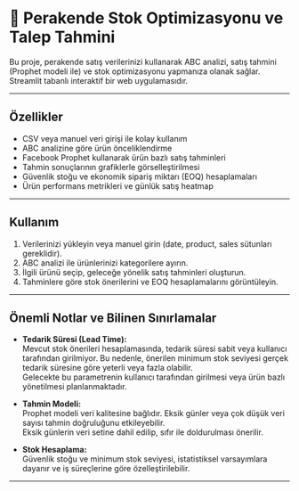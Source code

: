 # 🚀 Perakende Stok Optimizasyonu ve Talep Tahmini

Bu proje, perakende satış verilerinizi kullanarak ABC analizi, satış tahmini (Prophet modeli ile) ve stok optimizasyonu yapmanıza olanak sağlar.  
Streamlit tabanlı interaktif bir web uygulamasıdır.

---

## Özellikler

- CSV veya manuel veri girişi ile kolay kullanım  
- ABC analizine göre ürün önceliklendirme  
- Facebook Prophet kullanarak ürün bazlı satış tahminleri  
- Tahmin sonuçlarının grafiklerle görselleştirilmesi  
- Güvenlik stoğu ve ekonomik sipariş miktarı (EOQ) hesaplamaları  
- Ürün performans metrikleri ve günlük satış heatmap  

---

## Kullanım

1. Verilerinizi yükleyin veya manuel girin (date, product, sales sütunları gereklidir).  
2. ABC analizi ile ürünlerinizi kategorilere ayırın.  
3. İlgili ürünü seçip, geleceğe yönelik satış tahminleri oluşturun.  
4. Tahminlere göre stok önerilerini ve EOQ hesaplamalarını görüntüleyin.  

---

## Önemli Notlar ve Bilinen Sınırlamalar

- **Tedarik Süresi (Lead Time):**  
  Mevcut stok önerileri hesaplamasında, tedarik süresi sabit veya kullanıcı tarafından girilmiyor. Bu nedenle, önerilen minimum stok seviyesi gerçek tedarik süresine göre yeterli veya fazla olabilir.  
  Gelecekte bu parametrenin kullanıcı tarafından girilmesi veya ürün bazlı yönetilmesi planlanmaktadır.  

- **Tahmin Modeli:**  
  Prophet modeli veri kalitesine bağlıdır. Eksik günler veya çok düşük veri sayısı tahmin doğruluğunu etkileyebilir.  
  Eksik günlerin veri setine dahil edilip, sıfır ile doldurulması önerilir.

- **Stok Hesaplama:**  
  Güvenlik stoğu ve minimum stok seviyesi, istatistiksel varsayımlara dayanır ve iş süreçlerine göre özelleştirilebilir.  

---
